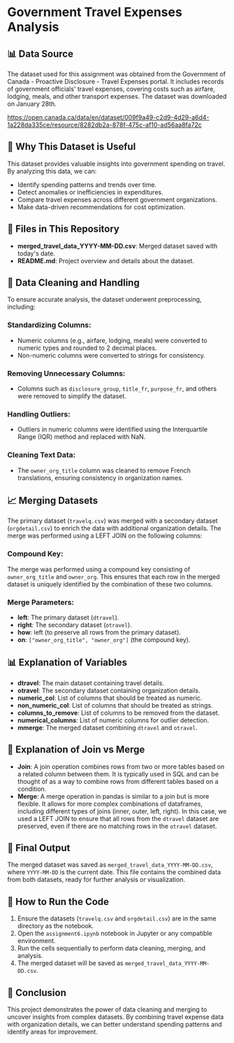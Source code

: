# Government Travel Expenses Analysis

## 📊 Data Source
The dataset used for this assignment was obtained from the Government of Canada - Proactive Disclosure - Travel Expenses portal. It includes records of government officials' travel expenses, covering costs such as airfare, lodging, meals, and other transport expenses. The dataset was downloaded on January 28th.

https://open.canada.ca/data/en/dataset/009f9a49-c2d9-4d29-a6d4-1a228da335ce/resource/8282db2a-878f-475c-af10-ad56aa8fa72c

## 🔹 Why This Dataset is Useful
This dataset provides valuable insights into government spending on travel. By analyzing this data, we can:

- Identify spending patterns and trends over time.
- Detect anomalies or inefficiencies in expenditures.
- Compare travel expenses across different government organizations.
- Make data-driven recommendations for cost optimization.

## 📁 Files in This Repository
- **merged_travel_data_YYYY-MM-DD.csv**: Merged dataset saved with today's date.
- **README.md**: Project overview and details about the dataset.

## 🔹 Data Cleaning and Handling
To ensure accurate analysis, the dataset underwent preprocessing, including:

### Standardizing Columns:
- Numeric columns (e.g., airfare, lodging, meals) were converted to numeric types and rounded to 2 decimal places.
- Non-numeric columns were converted to strings for consistency.

### Removing Unnecessary Columns:
- Columns such as `disclosure_group`, `title_fr`, `purpose_fr`, and others were removed to simplify the dataset.

### Handling Outliers:
- Outliers in numeric columns were identified using the Interquartile Range (IQR) method and replaced with NaN.

### Cleaning Text Data:
- The `owner_org_title` column was cleaned to remove French translations, ensuring consistency in organization names.

## 📈 Merging Datasets
The primary dataset (`travelq.csv`) was merged with a secondary dataset (`orgdetail.csv`) to enrich the data with additional organization details. The merge was performed using a LEFT JOIN on the following columns:

### Compound Key:
The merge was performed using a compound key consisting of `owner_org_title` and `owner_org`. This ensures that each row in the merged dataset is uniquely identified by the combination of these two columns.

### Merge Parameters:
- **left**: The primary dataset (`dtravel`).
- **right**: The secondary dataset (`otravel`).
- **how**: left (to preserve all rows from the primary dataset).
- **on**: `["owner_org_title", "owner_org"]` (the compound key).


## 📊 Explanation of Variables

- **dtravel**: The main dataset containing travel details.
- **otravel**: The secondary dataset containing organization details.
- **numeric_col**: List of columns that should be treated as numeric.
- **non_numeric_col**: List of columns that should be treated as strings.
- **columns_to_remove**: List of columns to be removed from the dataset.
- **numerical_columns**: List of numeric columns for outlier detection.
- **mmerge**: The merged dataset combining `dtravel` and `otravel`.

## 🔹 Explanation of Join vs Merge
- **Join**: A join operation combines rows from two or more tables based on a related column between them. It is typically used in SQL and can be thought of as a way to combine rows from different tables based on a condition.
- **Merge**: A merge operation in pandas is similar to a join but is more flexible. It allows for more complex combinations of dataframes, including different types of joins (inner, outer, left, right). In this case, we used a LEFT JOIN to ensure that all rows from the `dtravel` dataset are preserved, even if there are no matching rows in the `otravel` dataset.

## 📁 Final Output
The merged dataset was saved as `merged_travel_data_YYYY-MM-DD.csv`, where `YYYY-MM-DD` is the current date. This file contains the combined data from both datasets, ready for further analysis or visualization.

## 🔹 How to Run the Code
1. Ensure the datasets (`travelq.csv` and `orgdetail.csv`) are in the same directory as the notebook.
2. Open the `assignment6.ipynb` notebook in Jupyter or any compatible environment.
3. Run the cells sequentially to perform data cleaning, merging, and analysis.
4. The merged dataset will be saved as `merged_travel_data_YYYY-MM-DD.csv`.

## 📌 Conclusion
This project demonstrates the power of data cleaning and merging to uncover insights from complex datasets. By combining travel expense data with organization details, we can better understand spending patterns and identify areas for improvement.
